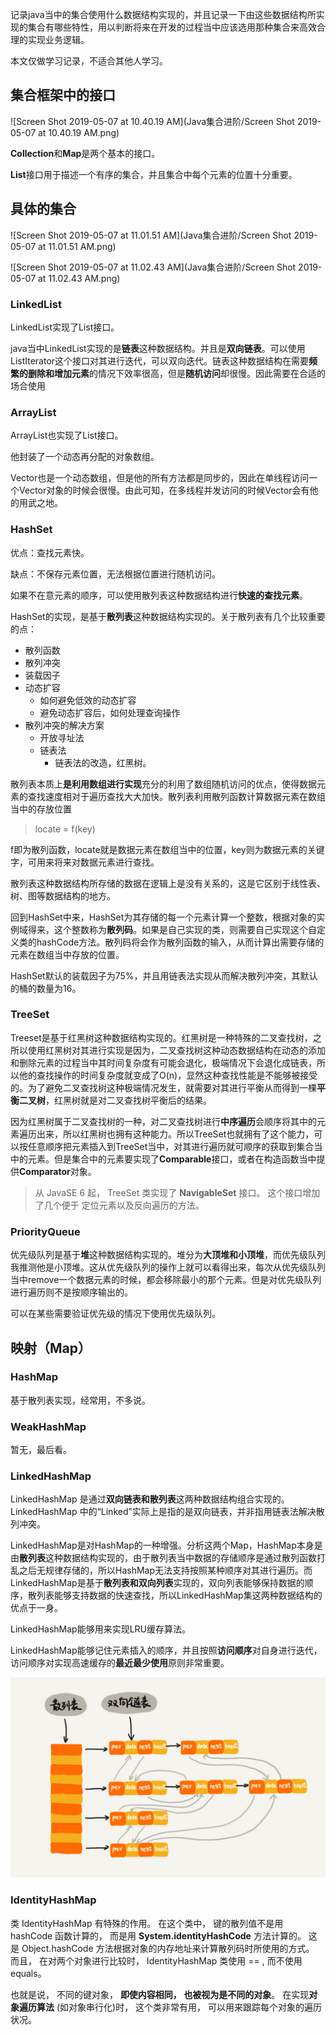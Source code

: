 记录java当中的集合使用什么数据结构实现的，并且记录一下由这些数据结构所实现的集合有哪些特性，用以判断将来在开发的过程当中应该选用那种集合来高效合理的实现业务逻辑。

本文仅做学习记录，不适合其他人学习。

## 集合框架中的接口

![Screen Shot 2019-05-07 at 10.40.19 AM](Java集合进阶/Screen Shot 2019-05-07 at 10.40.19 AM.png)



**Collection**和**Map**是两个基本的接口。

**List**接口用于描述一个有序的集合，并且集合中每个元素的位置十分重要。



## 具体的集合

![Screen Shot 2019-05-07 at 11.01.51 AM](Java集合进阶/Screen Shot 2019-05-07 at 11.01.51 AM.png)



![Screen Shot 2019-05-07 at 11.02.43 AM](Java集合进阶/Screen Shot 2019-05-07 at 11.02.43 AM.png)



### LinkedList

LinkedList实现了List接口。

java当中LinkedList实现的是**链表**这种数据结构。并且是**双向链表**。可以使用ListIterator这个接口对其进行迭代，可以双向迭代。链表这种数据结构在需要**频繁的删除和增加元素**的情况下效率很高，但是**随机访问**却很慢。因此需要在合适的场合使用

### ArrayList

ArrayList也实现了List接口。

他封装了一个动态再分配的对象数组。

Vector也是一个动态数组，但是他的所有方法都是同步的，因此在单线程访问一个Vector对象的时候会很慢。由此可知，在多线程并发访问的时候Vector会有他的用武之地。

### HashSet

优点：查找元素快。

缺点：不保存元素位置，无法根据位置进行随机访问。

如果不在意元素的顺序，可以使用散列表这种数据结构进行**快速的查找元素**。

HashSet的实现，是基于**散列表**这种数据结构实现的。关于散列表有几个比较重要的点：

* 散列函数
* 散列冲突
* 装载因子
* 动态扩容
  * 如何避免低效的动态扩容
  * 避免动态扩容后，如何处理查询操作
* 散列冲突的解决方案
  * 开放寻址法
  * 链表法
    * 链表法的改造，红黑树。

散列表本质上**是利用数组进行实现**充分的利用了数组随机访问的优点，使得数据元素的查找速度相对于遍历查找大大加快。散列表利用散列函数计算数据元素在数组当中的存放位置

> locate = f(key)

f即为散列函数，locate就是数据元素在数组当中的位置，key则为数据元素的关键字，可用来将来对数据元素进行查找。

散列表这种数据结构所存储的数据在逻辑上是没有关系的，这是它区别于线性表、树、图等数据结构的地方。

回到HashSet中来，HashSet为其存储的每一个元素计算一个整数，根据对象的实例域得来，这个整数称为**散列码**。如果是自己实现的类，则需要自己实现这个自定义类的hashCode方法。散列码将会作为散列函数的输入，从而计算出需要存储的元素在数组当中存放的位置。

HashSet默认的装载因子为75%，并且用链表法实现从而解决散列冲突，其默认的桶的数量为16。

### TreeSet

Treeset是基于红黑树这种数据结构实现的。红黑树是一种特殊的二叉查找树，之所以使用红黑树对其进行实现是因为，二叉查找树这种动态数据结构在动态的添加和删除元素的过程当中其时间复杂度有可能会退化，极端情况下会退化成链表，所以他的查找操作的时间复杂度就变成了O(n)，显然这种查找性能是不能够被接受的。为了避免二叉查找树这种极端情况发生，就需要对其进行平衡从而得到一棵**平衡二叉树**，红黑树就是对二叉查找树平衡后的结果。

因为红黑树属于二叉查找树的一种，对二叉查找树进行**中序遍历**会顺序将其中的元素遍历出来，所以红黑树也拥有这种能力。所以TreeSet也就拥有了这个能力，可以按任意顺序把元素插入到TreeSet当中，对其进行遍历就可顺序的获取到集合当中的元素。但是集合中的元素要实现了**Comparable**接口，或者在构造函数当中提供**Comparator**对象。

> 从 JavaSE 6 起， TreeSet 类实现了 **NavigableSet** 接口。 这个接口增加了几个便于
> 定位元素以及反向遍历的方法。

### PriorityQueue

优先级队列是基于**堆**这种数据结构实现的。堆分为**大顶堆和小顶堆**，而优先级队列我推测他是小顶堆。这从优先级队列的操作上就可以看得出来，每次从优先级队列当中remove一个数据元素的时候，都会移除最小的那个元素。但是对优先级队列进行遍历则不是按顺序输出的。

可以在某些需要验证优先级的情况下使用优先级队列。



## 映射（Map）

### HashMap

基于散列表实现，经常用，不多说。

### WeakHashMap

暂无，最后看。

### LinkedHashMap

LinkedHashMap 是通过**双向链表和散列表**这两种数据结构组合实现的。LinkedHashMap 中的“Linked”实际上是指的是双向链表，并非指用链表法解决散列冲突。

LinkedHashMap是对HashMap的一种增强。分析这两个Map，HashMap本身是由**散列表**这种数据结构实现的，由于散列表当中数据的存储顺序是通过散列函数打乱之后无规律存储的，所以HashMap无法支持按照某种顺序对其进行遍历。而LinkedHashMap是基于**散列表和双向列表**实现的，双向列表能够保持数据的顺序，散列表能够支持数据的快速查找，所以LinkedHashMap集这两种数据结构的优点于一身。

LinkedHashMap能够用来实现LRU缓存算法。

LinkedHashMap能够记住元素插入的顺序，并且按照**访问顺序**对自身进行迭代，访问顺序对实现高速缓存的**最近最少使用**原则非常重要。

![image-20190510140932088](Java集合进阶/image-20190510140932088.png)

### IdentityHashMap

类 IdentityHashMap 有特殊的作用。 在这个类中， 键的散列值不是用 hashCode 函数计算的， 而是用 **System.identityHashCode** 方法计算的。 这是 Object.hashCode 方法根据对象的内存地址来计算散列码时所使用的方式。 而且， 在对两个对象进行比较时， IdentityHashMap 类使用 == , 而不使用 equals。

也就是说， 不同的键对象， **即使内容相同， 也被视为是不同的对象**。 在实现**对象遍历算法** (如对象串行化)时， 这个类非常有用， 可以用来跟踪每个对象的遍历状况。



